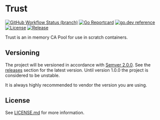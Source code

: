 # Trust
[![GitHub Workflow Status (branch)](https://img.shields.io/github/workflow/status/gomicro/trust/Build/master)](https://github.com/gomicro/trust/actions?query=workflow%3ABuild)
[![Go Reportcard](https://goreportcard.com/badge/github.com/gomicro/trust)](https://goreportcard.com/report/github.com/gomicro/trust)
[![go.dev reference](https://img.shields.io/badge/go.dev-reference-007d9c?logo=go&logoColor=white)](https://pkg.go.dev/github.com/gomicro/trust)
[![License](https://img.shields.io/github/license/gomicro/trust.svg)](https://github.com/gomicro/trust/blob/master/LICENSE.md)
[![Release](https://img.shields.io/github/release/gomicro/trust.svg)](https://github.com/gomicro/trust/releases/latest)

Trust is an in memory CA Pool for use in scratch containers.

## Versioning

The project will be versioned in accordance with [Semver 2.0.0](https://semver.org). See the [releases](https://github.com/gomicro/trust/releases) section for the latest version. Until version 1.0.0 the project is considered to be unstable.

It is always highly recommended to vendor the version you are using.

## License
See [LICENSE.md](./LICENSE.md) for more information.

